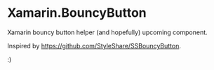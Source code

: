 # Xamarin.BouncyButton

Xamarin bouncy button helper (and hopefully) upcoming component. 

Inspired by https://github.com/StyleShare/SSBouncyButton. 

:)
